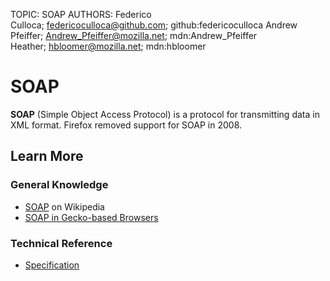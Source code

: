 TOPIC: SOAP
AUTHORS: Federico Culloca; federicoculloca@github.com; github:federicoculloca
         Andrew Pfeiffer; Andrew_Pfeiffer@mozilla.net; mdn:Andrew_Pfeiffer
         Heather; hbloomer@mozilla.net; mdn:hbloomer

# SOAP

**SOAP** (Simple Object Access Protocol) is a protocol for transmitting data in XML format.
Firefox removed support for SOAP in 2008.

## Learn More

### General Knowledge

- [SOAP](https://en.wikipedia.org/wiki/SOAP) on Wikipedia
- [SOAP in Gecko-based Browsers](https://wiki.developer.mozilla.org/en-US/docs/SOAP_in_Gecko-based_Browsers)

### Technical Reference

- [Specification](http://www.w3.org/TR/soap12-part1/)
